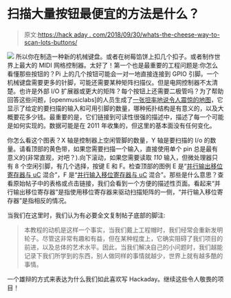 # 扫描大量按钮最便宜的方法是什么？

> 原文:[https://hack aday . com/2018/09/30/whats-the-cheese-way-to-scan-lots-buttons/](https://hackaday.com/2018/09/30/whats-the-cheapest-way-to-scan-lots-of-buttons/)

[![](../Images/66f60d1aaa3a0611ce4265b7af05728f.png)](https://hackaday.com/wp-content/uploads/2018/09/switch_marix.jpg) 所以你在制造一种新的机械键盘。或者在树莓馅饼上扣几个扣子。或者制作世界上最大的 MIDI 网格控制器。太好了！第一个也是最重要的工程问题是:你怎么看懂那些按钮的？Pi 上的几个按钮可能会一对一地直接连接到 GPIO 引脚。一个机械键盘需要更多的针脚，可能还需要某种矩阵扫描仪。但是电网控制器不太清楚。也许是外部 I/O 扩展器或更大的矩阵？每个按钮上还需要二极管吗？为了帮助回答这些问题，[openmusiclabs]的人员生成了[一张坦率地说令人震惊的地图](http://www.openmusiclabs.com/learning/digital/input-matrix-scanning/index.html)，它显示了给定的要扫描的输入和可用引脚的数量，哪种拓扑结构是有意义的，以及大概要花多少钱。最重要的是，它们链接到可读性很强的描述中，描述了每一个可能是如何实现的。数据可能是在 2011 年收集的，但这里的基本面没有任何变化。

你怎么看这个图表？X 轴是控制器上空闲管脚的数量，Y 轴是要扫描的 I/o 的数量。请看顶部的黄色带，如果您需要扫描一个输入，直接使用单个 pin 总是最有意义的(非常直观，对吧？).向下滚动，如果您需要读取 *110* 输入，但微处理器只有 8 个空闲引脚，有几个选择，按键 E 和 F。检查顶部的图例 E 是“[并行输出移位寄存器与 uC](http://www.openmusiclabs.com/learning/digital/input-scanning-matrix/shift-out-mux/index.html) 混合”，F 是“[并行输入移位寄存器与 uC](http://www.openmusiclabs.com/learning/digital/input-scanning-matrix/shift-in-mux/index.html) 混合”。那些是什么意思？查看原始帖子中的表格或点击链接，我们会看到一个方便的描述性页面。看起来“并行输出移位寄存器”是指使用移位寄存器来驱动扫描矩阵的一侧，“并行输入移位寄存器”是指相反的情况。

当我们在这里时，我们认为有必要全文复制帖子底部的脚注:

> 本教程的动机是这样一个事实，当我们戴上工程帽时，我们经常会重新发明轮子。尽管这非常有趣和有益，但在某种程度上，它确实阻碍了我们项目的前进，以及总体的艺术水平。因此，当我们解决自己的小问题时，我们越能记录下我们所学到的东西，别人做同样的事情就越少，世界上就有越多酷的事情。

一个雄辩的方式来表达为什么我们如此喜欢写 Hackaday。继续这些令人敬畏的项目！